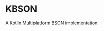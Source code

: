 # KBSON

A [Kotlin Multiplatform](https://kotlinlang.org/docs/multiplatform.html) [BSON](https://bsonspec.org/) implementation.
